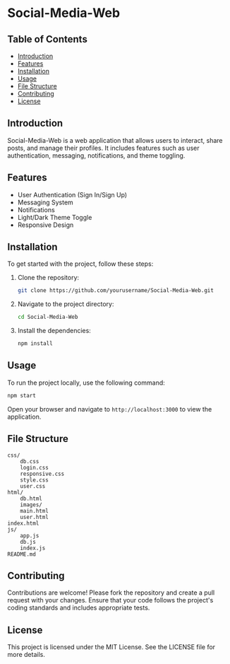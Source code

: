 # Social-Media-Web

## Table of Contents
- [Introduction](#introduction)
- [Features](#features)
- [Installation](#installation)
- [Usage](#usage)
- [File Structure](#file-structure)
- [Contributing](#contributing)
- [License](#license)

## Introduction
Social-Media-Web is a web application that allows users to interact, share posts, and manage their profiles. It includes features such as user authentication, messaging, notifications, and theme toggling.

## Features
- User Authentication (Sign In/Sign Up)
- Messaging System
- Notifications
- Light/Dark Theme Toggle
- Responsive Design

## Installation
To get started with the project, follow these steps:

1. Clone the repository:
    ```sh
    git clone https://github.com/yourusername/Social-Media-Web.git
    ```
2. Navigate to the project directory:
    ```sh
    cd Social-Media-Web
    ```
3. Install the dependencies:
    ```sh
    npm install
    ```

## Usage
To run the project locally, use the following command:
```sh
npm start
```
Open your browser and navigate to `http://localhost:3000` to view the application.

## File Structure
```
css/
    db.css
    login.css
    responsive.css
    style.css
    user.css
html/
    db.html
    images/
    main.html
    user.html
index.html
js/
    app.js
    db.js
    index.js
README.md
```

## Contributing
Contributions are welcome! Please fork the repository and create a pull request with your changes. Ensure that your code follows the project's coding standards and includes appropriate tests.

## License
This project is licensed under the MIT License. See the LICENSE file for more details.